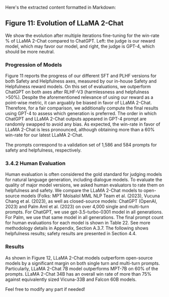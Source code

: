 Here's the extracted content formatted in Markdown:


## Figure 11: Evolution of LLaMA 2-Chat

We show the evolution after multiple iterations fine-tuning for the win-rate % of LLaMA 2-Chat compared to ChatGPT. Left: the judge is our reward model, which may favor our model, and right, the judge is GPT-4, which should be more neutral.

### Progression of Models
Figure 11 reports the progress of our different SFT and РLHF versions for both Safety and Helpfulness axes, measured by our in-house Safety and Helpfulness reward models. On this set of evaluations, we outperform ChatGPT on both axes after RLHF-V3 (harmlessness and helpfulness >50%). Despite the aforementioned relevance of using our reward as a point-wise metric, it can arguably be biased in favor of LLaMA 2-Chat. Therefore, for a fair comparison, we additionally compute the final results using GPT-4 to assess which generation is preferred. The order in which ChatGPT and LLaMA 2-Chat outputs appeared in GPT-4 prompt are randomly swapped to avoid any bias. As expected, the win-rate in favor of LLaMA 2-Chat is less pronounced, although obtaining more than a 60% win-rate for our latest LLaMA 2-Chat.

The prompts correspond to a validation set of 1,586 and 584 prompts for safety and helpfulness, respectively.

### 3.4.2 Human Evaluation
Human evaluation is often considered the gold standard for judging models for natural language generation, including dialogue models. To evaluate the quality of major model versions, we asked human evaluators to rate them on helpfulness and safety. We compare the LLaMA 2-Chat models to open-source models (Folks: MPT Moïsalol MML NLP Team et al. (2023), Vucuna Chang et al. (2023), as well as closed-source models: ChatGPT (OpenAI, 2023) and Palm Aml et al. (2023) on over 4,000 single and multi-turn prompts. For ChatGPT, we use gpt-3.5-turbo-0301 model in all generations. For Palm, we use that same model in all generations. The final prompt count for human evaluations for each model is shown in Table 22. See more methodology details in Appendix, Section A.3.7. The following shows helpfulness results; safety results are presented in Section 4.4.

### Results
As shown in Figure 12, LLaMA 2-Chat models outperform open-source models by a significant margin on both single turn and multi-turn prompts. Particularly, LLaMA 2-Chat 7B model outperforms MPT-7B on 60% of the prompts. LLaMA 2-Chat 34B has an overall win rate of more than 75% against equivalently sized Vicuna-33B and Falcon 60B models.


Feel free to modify any part if needed!